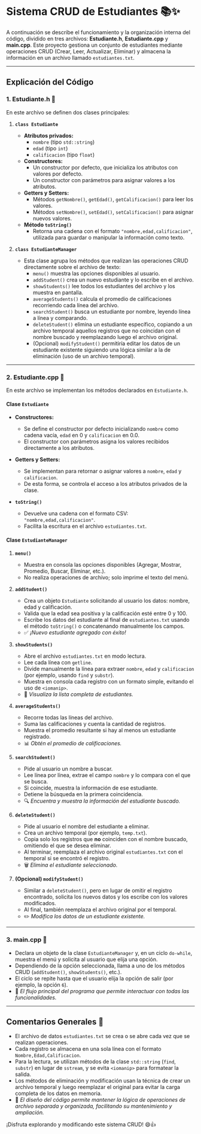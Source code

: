 # Sistema CRUD de Estudiantes 📚✨

A continuación se describe el funcionamiento y la organización interna del código, dividido en tres archivos: **Estudiante.h**, **Estudiante.cpp** y **main.cpp**. Este proyecto gestiona un conjunto de estudiantes mediante operaciones CRUD (Crear, Leer, Actualizar, Eliminar) y almacena la información en un archivo llamado `estudiantes.txt`.

---

## Explicación del Código

### 1. Estudiante.h 📄

En este archivo se definen dos clases principales:

1. **`class Estudiante`**

   - **Atributos privados:**
     - `nombre` (tipo `std::string`)
     - `edad` (tipo `int`)
     - `calificacion` (tipo `float`)
   - **Constructores:**
     - Un constructor por defecto, que inicializa los atributos con valores por defecto.
     - Un constructor con parámetros para asignar valores a los atributos.
   - **Getters y Setters:**
     - Métodos `getNombre()`, `getEdad()`, `getCalificacion()` para leer los valores.
     - Métodos `setNombre()`, `setEdad()`, `setCalificacion()` para asignar nuevos valores.
   - **Método `toString()`**
     - Retorna una cadena con el formato `"nombre,edad,calificacion"`, utilizada para guardar o manipular la información como texto.

2. **`class EstudianteManager`**
   - Esta clase agrupa los métodos que realizan las operaciones CRUD directamente sobre el archivo de texto:
     - `menu()` muestra las opciones disponibles al usuario.
     - `addStudent()` crea un nuevo estudiante y lo escribe en el archivo.
     - `showStudents()` lee todos los estudiantes del archivo y los muestra en pantalla.
     - `averageStudents()` calcula el promedio de calificaciones recorriendo cada línea del archivo.
     - `searchStudent()` busca un estudiante por nombre, leyendo línea a línea y comparando.
     - `deleteStudent()` elimina un estudiante específico, copiando a un archivo temporal aquellos registros que no coincidan con el nombre buscado y reemplazando luego el archivo original.
     - (Opcional) `modifyStudent()` permitiría editar los datos de un estudiante existente siguiendo una lógica similar a la de eliminación (uso de un archivo temporal).

---

### 2. Estudiante.cpp 📝

En este archivo se implementan los métodos declarados en `Estudiante.h`.

#### Clase `Estudiante`

- **Constructores:**

  - Se define el constructor por defecto inicializando `nombre` como cadena vacía, `edad` en 0 y `calificacion` en 0.0.
  - El constructor con parámetros asigna los valores recibidos directamente a los atributos.

- **Getters y Setters:**

  - Se implementan para retornar o asignar valores a `nombre`, `edad` y `calificacion`.
  - De esta forma, se controla el acceso a los atributos privados de la clase.

- **`toString()`**
  - Devuelve una cadena con el formato CSV: `"nombre,edad,calificacion"`.
  - Facilita la escritura en el archivo `estudiantes.txt`.

#### Clase `EstudianteManager`

1. **`menu()`**

   - Muestra en consola las opciones disponibles (Agregar, Mostrar, Promedio, Buscar, Eliminar, etc.).
   - No realiza operaciones de archivo; solo imprime el texto del menú.

2. **`addStudent()`**

   - Crea un objeto `Estudiante` solicitando al usuario los datos: nombre, edad y calificación.
   - Valida que la edad sea positiva y la calificación esté entre 0 y 100.
   - Escribe los datos del estudiante al final de `estudiantes.txt` usando el método `toString()` o concatenando manualmente los campos.
   - ✅ _¡Nuevo estudiante agregado con éxito!_

3. **`showStudents()`**

   - Abre el archivo `estudiantes.txt` en modo lectura.
   - Lee cada línea con `getline`.
   - Divide manualmente la línea para extraer `nombre`, `edad` y `calificacion` (por ejemplo, usando `find` y `substr`).
   - Muestra en consola cada registro con un formato simple, evitando el uso de `<iomanip>`.
   - 👀 _Visualiza la lista completa de estudiantes._

4. **`averageStudents()`**

   - Recorre todas las líneas del archivo.
   - Suma las calificaciones y cuenta la cantidad de registros.
   - Muestra el promedio resultante si hay al menos un estudiante registrado.
   - 📊 _Obtén el promedio de calificaciones._

5. **`searchStudent()`**

   - Pide al usuario un nombre a buscar.
   - Lee línea por línea, extrae el campo `nombre` y lo compara con el que se busca.
   - Si coincide, muestra la información de ese estudiante.
   - Detiene la búsqueda en la primera coincidencia.
   - 🔍 _Encuentra y muestra la información del estudiante buscado._

6. **`deleteStudent()`**

   - Pide al usuario el nombre del estudiante a eliminar.
   - Crea un archivo temporal (por ejemplo, `temp.txt`).
   - Copia solo los registros que **no** coinciden con el nombre buscado, omitiendo el que se desea eliminar.
   - Al terminar, reemplaza el archivo original `estudiantes.txt` con el temporal si se encontró el registro.
   - 🗑️ _Elimina el estudiante seleccionado._

7. **(Opcional) `modifyStudent()`**
   - Similar a `deleteStudent()`, pero en lugar de omitir el registro encontrado, solicita los nuevos datos y los escribe con los valores modificados.
   - Al final, también reemplaza el archivo original por el temporal.
   - ✏️ _Modifica los datos de un estudiante existente._

---

### 3. main.cpp 🚀

- Declara un objeto de la clase `EstudianteManager` y, en un ciclo `do-while`, muestra el menú y solicita al usuario que elija una opción.
- Dependiendo de la opción seleccionada, llama a uno de los métodos CRUD (`addStudent()`, `showStudents()`, etc.).
- El ciclo se repite hasta que el usuario elija la opción de salir (por ejemplo, la opción `6`).
- 🔄 _El flujo principal del programa que permite interactuar con todas las funcionalidades._

---

## Comentarios Generales 📝

- El archivo de datos `estudiantes.txt` se crea o se abre cada vez que se realizan operaciones.
- Cada registro se almacena en una sola línea con el formato `Nombre,Edad,Calificacion`.
- Para la lectura, se utilizan métodos de la clase `std::string` (`find`, `substr`) en lugar de `sstream`, y se evita `<iomanip>` para formatear la salida.
- Los métodos de eliminación y modificación usan la técnica de crear un archivo temporal y luego reemplazar el original para evitar la carga completa de los datos en memoria.
- 🚀 _El diseño del código permite mantener la lógica de operaciones de archivo separada y organizada, facilitando su mantenimiento y ampliación._

¡Disfruta explorando y modificando este sistema CRUD! 😄👍
